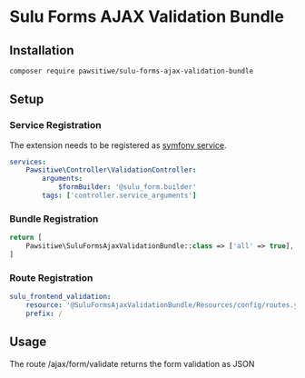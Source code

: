 # Sulu Forms AJAX Validation Bundle

## Installation

```bash
composer require pawsitiwe/sulu-forms-ajax-validation-bundle
```

## Setup

### Service Registration

The extension needs to be registered as [symfony service](http://symfony.com/doc/current/service_container.html).

```yml
services:
    Pawsitiwe\Controller\ValidationController:
        arguments:
            $formBuilder: '@sulu_form.builder'
        tags: ['controller.service_arguments']
```
### Bundle Registration

```php
return [
    Pawsitiwe\SuluFormsAjaxValidationBundle::class => ['all' => true],
]
```

### Route Registration
```yml
sulu_frontend_validation:
    resource: '@SuluFormsAjaxValidationBundle/Resources/config/routes.yaml'
    prefix: /
```

## Usage

The route /ajax/form/validate returns the form validation as JSON
